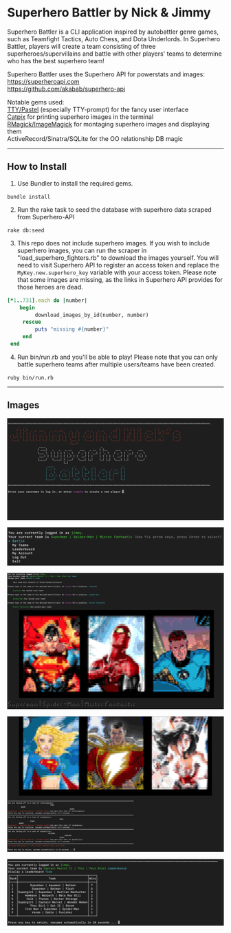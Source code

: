 Superhero Battler by Nick & Jimmy
========================

Superhero Battler is a CLI application inspired by autobattler genre games, such as Teamfight Tactics, Auto Chess, and Dota Underlords. In Superhero Battler, players will create a team consisting of three superheroes/supervillains and battle with other players' teams to determine who has the best superhero team!

Superhero Battler uses the Superhero API for powerstats and images:  
https://superheroapi.com  
https://github.com/akabab/superhero-api

Notable gems used:  
[TTY/Pastel](https://ttytoolkit.org/) (especially TTY-prompt) for the fancy user interface  
[Catpix](https://github.com/pazdera/catpix) for printing superhero images in the terminal  
[RMagick/ImageMagick](https://github.com/rmagick/rmagick) for montaging superhero images and displaying them  
ActiveRecord/Sinatra/SQLite for the OO relationship DB magic  

---

## How to Install

1. Use Bundler to install the required gems.
```
bundle install
```
2. Run the rake task to seed the database with superhero data scraped from Superhero-API
```
rake db:seed
```
3. This repo does not include superhero images. If you wish to include superhero images, you can run the scraper in "load_superhero_fighters.rb" to download the images yourself. You will need to visit Superhero API to register an access token and replace the ```MyKey.new.superhero_key``` variable with your access token. Please note that some images are missing, as the links in Superhero API provides for those heroes are dead. 
```ruby
[*1..731].each do |number|
    begin
         download_images_by_id(number, number)
     rescue
         puts "missing #{number}"
     end         
 end
```
4. Run bin/run.rb and you'll be able to play! Please note that you can only battle superhero teams after multiple users/teams have been created.
```
ruby bin/run.rb
```
---

## Images
![Title Screen](./screenshots/title-screen.png)

![Main Menu](./screenshots/main-menu.png)

![Team Creation](./screenshots/team-creation.png)

![Team Battle](./screenshots/team-battle.png)

![Leaderboards](./screenshots/leaderboard.png)

